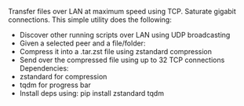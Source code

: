 Transfer files over LAN at maximum speed using TCP. Saturate gigabit connections.
This simple utility does the following:
- Discover other running scripts over LAN using UDP broadcasting
- Given a selected peer and a file/folder:
- Compress it into a .tar.zst file using zstandard compression
- Send over the compressed file using up to 32 TCP connections
Dependencies:
- zstandard for compression
- tqdm for progress bar
- Install deps using: pip install zstandard tqdm
